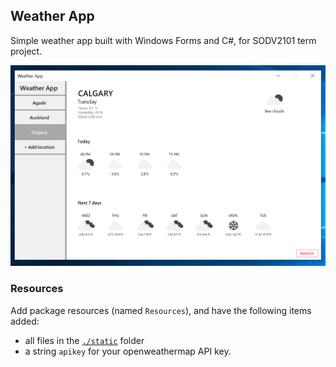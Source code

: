 ## Weather App

Simple weather app built with Windows Forms and C#, for SODV2101 term project.

![Screenshot](./screenshot.png?raw=true "Screenshot")

### Resources

Add package resources (named `Resources`), and have the following items added:

- all files in the [`./static`](./static/) folder
- a string `apikey` for your openweathermap API key.

